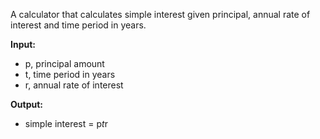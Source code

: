 A calculator that calculates simple interest given principal, annual rate of interest and time period in years.

**Input:**
   - p, principal amount
   - t, time period in years
   - r, annual rate of interest
   
**Output:**
   - simple interest = p*t*r
